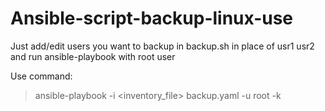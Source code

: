 # Ansible-script-backup-linux-use

Just add/edit users you want to backup in backup.sh in place of usr1 usr2 and run ansible-playbook with root user

Use command:

> ansible-playbook -i <inventory_file> backup.yaml -u root -k 

